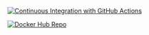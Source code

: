 [![Continuous Integration with GitHub Actions](https://github.com/EdnilsonFaria/rest-with-spring-boot-and-kotlin-erudio/actions/workflows/continuous_integration.yml/badge.svg?branch=main)](https://github.com/EdnilsonFaria/rest-with-spring-boot-and-kotlin-erudio/actions/workflows/continuous_integration.yml)

[![Docker Hub Repo](https://img.shields.io/docker/pulls/ednilsonfaria/rest-with-spring-boot-erudio.svg)](https://hub.docker.com/repository/docker/ednilsonfaria/rest-with-spring-boot-erudio)
